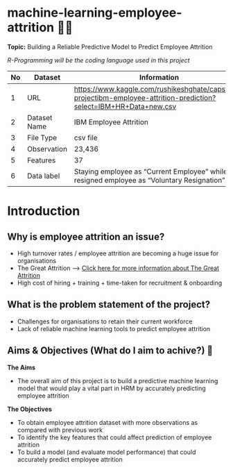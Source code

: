 # machine-learning-employee-attrition 🧑‍💼

**Topic:**
Building a Reliable Predictive Model to Predict Employee Attrition

*R-Programming will be the coding language used in this project*

No | Dataset | Information
--- | --- | --- 
1 | URL | https://www.kaggle.com/rushikeshghate/capstone-projectibm-employee-attrition-prediction?select=IBM+HR+Data+new.csv
2 | Dataset Name | IBM Employee Attrition
3 | File Type | csv file
4 | Observation | 23,436
5 | Features | 37
6 | Data label |Staying employee as “Current Employee” while resigned employee as “Voluntary Resignation”.

# Introduction
## Why is employee attrition an issue?
- High turnover rates / employee attrition are becoming a huge issue for organisations
- The Great Attrition --> [Click here for more information about The Great Attrition](https://www.mckinsey.com/capabilities/people-and-organizational-performance/our-insights/the-great-attrition-is-making-hiring-harder-are-you-searching-the-right-talent-pools)
- High cost of hiring + training + time-taken for recruitment & onboarding

## What is the problem statement of the project?
- Challenges for organisations to retain their current workforce
- Lack of reliable machine learning tools to predict employee attrition

## Aims & Objectives (What do I aim to achive?) 🌟
**The Aims**
- The overall aim of this project is to build a predictive machine learning model that would play a vital part in HRM by accurately predicting employee attrition

**The Objectives**
- To obtain employee attrition dataset with more observations as compared with previous work
- To identify the key features that could affect prediction of employee attrition
- To build a model (and evaluate model performance) that could accurately predict employee attrition

